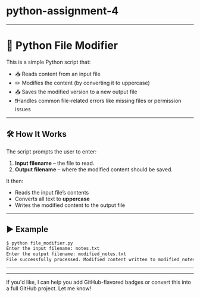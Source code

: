 # python-assignment-4
---

# 📄 Python File Modifier

This is a simple Python script that:
- 📥 Reads content from an input file
- ✏️ Modifies the content (by converting it to uppercase)
- 📤 Saves the modified version to a new output file
- ❗Handles common file-related errors like missing files or permission issues

---

## 🛠 How It Works

The script prompts the user to enter:
1. **Input filename** – the file to read.
2. **Output filename** – where the modified content should be saved.

It then:
- Reads the input file’s contents
- Converts all text to **uppercase**
- Writes the modified content to the output file

---

## ▶️ Example

```bash
$ python file_modifier.py
Enter the input filename: notes.txt
Enter the output filename: modified_notes.txt
File successfully processed. Modified content written to modified_notes.txt
```

---
---

If you'd like, I can help you add GitHub-flavored badges or convert this into a full GitHub project. Let me know!
